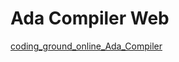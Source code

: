 # Ada Compiler Web

[coding_ground_online_Ada_Compiler](https://www.tutorialspoint.com/compile_ada_online.php)

